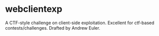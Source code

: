 # webclientexp
A CTF-style challenge on client-side exploitation. 
Excellent for ctf-based contests/challenges.
Drafted by Andrew Euler.
